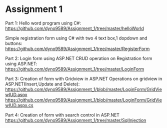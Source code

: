 # Assignment 1


Part 1: Hello word program using C#: 
https://github.com/dyno9589/Assignment_1/tree/master/helloWorld

Simple registration form using C# with two 4 text box,1 dopdown and buttons:
https://github.com/dyno9589/Assignment_1/tree/master/RegisterForm

Part 2: Login form using ASP.NET
CRUD operation on Registration form using ASP.NET:
https://github.com/dyno9589/Assignment_1/tree/master/LoginForm

Part 3: Creation of form with Gridview in ASP.NET
Operations on gridview in ASP.NET(Insert,Update and Delete):
https://github.com/dyno9589/Assignment_1/blob/master/LoginForm/GridViewIUD.aspx
https://github.com/dyno9589/Assignment_1/blob/master/LoginForm/GridViewIUD.aspx.cs

Part 4: Creation of form with search control in ASP.NET
https://github.com/dyno9589/Assignment_1/tree/master/SqlInjection
